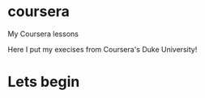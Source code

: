 # coursera
My Coursera lessons

Here I put my execises from Coursera's Duke University!
# Lets begin  
